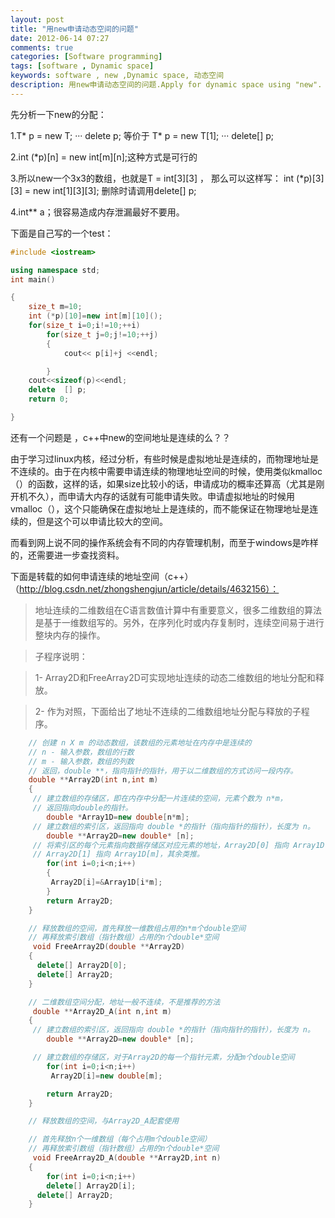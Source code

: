 ```yaml
---
layout: post
title: "用new申请动态空间的问题"
date: 2012-06-14 07:27
comments: true
categories: [Software programming]
tags: [software , Dynamic space]
keywords: software , new ,Dynamic space, 动态空间
description: 用new申请动态空间的问题.Apply for dynamic space using "new".
---
```

先分析一下new的分配：

1.T\*   p   =   new   T;  ···   delete   p;
等价于
T\*   p   =   new   T[1]; ··· delete[]   p;

2.int   (*p)[n]   =   new   int[m][n];这种方式是可行的

3.所以new一个3x3的数组，也就是T   =   int[3][3] ，  那么可以这样写：
int   (*p)[3][3]   =   new   int[1][3][3];     删除时请调用delete[]   p;   
<!--more-->
4.int** a；很容易造成内存泄漏最好不要用。

下面是自己写的一个test：
``` c++
#include <iostream>

using namespace std;
int main()

{
	size_t m=10;
	int (*p)[10]=new int[m][10]();
	for(size_t i=0;i!=10;++i)
		for(size_t j=0;j!=10;++j)
		{
			cout<< p[i]+j <<endl;

		}
	cout<<sizeof(p)<<endl;
	delete  [] p;
	return 0;

}
```

还有一个问题是 ，c++中new的空间地址是连续的么？？

由于学习过linux内核，经过分析，有些时候是虚拟地址是连续的，而物理地址是不连续的。由于在内核中需要申请连续的物理地址空间的时候，使用类似kmalloc（）的函数，这样的话，如果size比较小的话，申请成功的概率还算高（尤其是刚开机不久），而申请大内存的话就有可能申请失败。申请虚拟地址的时候用vmalloc（），这个只能确保在虚拟地址上是连续的，而不能保证在物理地址是连续的，但是这个可以申请比较大的空间。

而看到网上说不同的操作系统会有不同的内存管理机制，而至于windows是咋样的，还需要进一步查找资料。

下面是转载的如何申请连续的地址空间（c++）（http://blog.csdn.net/zhongshengjun/article/details/4632156）：
>    地址连续的二维数组在C语言数值计算中有重要意义，很多二维数组的算法是基于一维数组写的。另外，在序列化时或内存复制时，连续空间易于进行整块内存的操作。

>    子程序说明：

>    1- Array2D和FreeArray2D可实现地址连续的动态二维数组的地址分配和释放。

 >   2- 作为对照，下面给出了地址不连续的二维数组地址分配与释放的子程序。
>    
``` c++
    // 创建 n X m 的动态数组，该数组的元素地址在内存中是连续的
    // n - 输入参数，数组的行数
    // m - 输入参数，数组的列数
    // 返回，double **，指向指针的指针，用于以二维数组的方式访问一段内存。
    double **Array2D(int n,int m)
    {
     // 建立数组的存储区，即在内存中分配一片连续的空间，元素个数为 n*m，
     // 返回指向double的指针。
        double *Array1D=new double[n*m];
     // 建立数组的索引区，返回指向 double *的指针（指向指针的指针），长度为 n。
        double **Array2D=new double* [n];
     // 将索引区的每个元素指向数据存储区对应元素的地址，Array2D[0] 指向 Array1D[0]，
     // Array2D[1] 指向 Array1D[m]，其余类推。
        for(int i=0;i<n;i++)
        {
         Array2D[i]=&Array1D[i*m];
        }
        return Array2D;
    }

    // 释放数组的空间，首先释放一维数组占用的n*m个double空间
    // 再释放索引数组（指针数组）占用的n个double*空间
     void FreeArray2D(double **Array2D)
    {
      delete[] Array2D[0];
      delete[] Array2D;
    }

    // 二维数组空间分配，地址一般不连续，不是推荐的方法
     double **Array2D_A(int n,int m)
    {
     // 建立数组的索引区，返回指向 double *的指针（指向指针的指针），长度为 n。
        double **Array2D=new double* [n];

     // 建立数组的存储区，对于Array2D的每一个指针元素，分配m个double空间
        for(int i=0;i<n;i++)
         Array2D[i]=new double[m];

        return Array2D;
    }

    // 释放数组的空间，与Array2D_A配套使用

    // 首先释放n个一维数组（每个占用m个double空间）
    // 再释放索引数组（指针数组）占用的n个double*空间
     void FreeArray2D_A(double **Array2D,int n)
    {
        for(int i=0;i<n;i++)
        delete[] Array2D[i];
      delete[] Array2D;
    }
```
>
